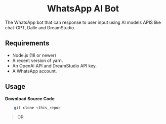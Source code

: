 <div align="center">
<h1>WhatsApp AI Bot</h1>
</div>

The WhatsApp bot that can response to user input using AI models APIS like chat-GPT, Dalle and DreamStudio.


## Requirements

- Node.js (18 or newer)
- A recent version of yarn.
- An OpenAI API and DreamStudio API key. 
- A WhatsApp account.


## Usage

**Download Source Code**

```bash
    git clone <this_repo>
```

> OR
